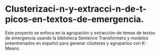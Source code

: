 # Clusterizaci-n-y-extracci-n-de-t-picos-en-textos-de-emergencia.
Este proyecto se enfoca en la agrupación y extracción de temas de textos de emergencia usando la biblioteca Sentence Transformers y modelos preentrenados en español para generar clústeres y agruparlos con K-Means. 

